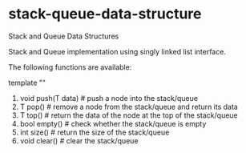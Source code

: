 # stack-queue-data-structure
Stack and Queue Data Structures

Stack and Queue implementation using singly linked list interface.

The following functions are available:

template "<class T>"

1. void push(T data) # push a node into the stack/queue
2. T pop() # remove a node from the stack/queue and return its data
3. T top() # return the data of the node at the top of the stack/queue
4. bool empty() # check whether the stack/queue is empty
5. int size() # return the size of the stack/queue
6. void clear() # clear the stack/queue
